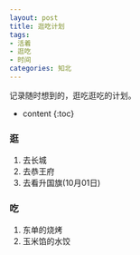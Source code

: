 ```yaml
---
layout: post
title: 逛吃计划
tags:
- 活着
- 逛吃
- 时间
categories: 知北
---
```

记录随时想到的，逛吃逛吃的计划。




* content
{:toc}

### 逛

1. 去长城
2. 去恭王府
3. 去看升国旗(10月01日)

### 吃

1. 东单的烧烤
2. 玉米馅的水饺

